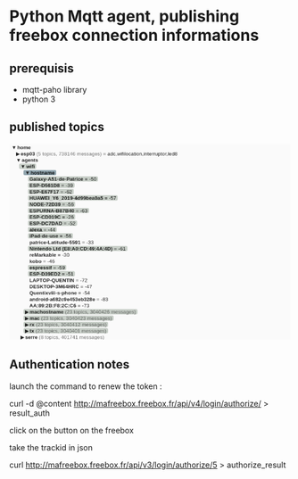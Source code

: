 

# Python Mqtt agent, publishing freebox connection informations

## prerequisis

- mqtt-paho library
- python 3


## published topics


![](images/topics_illustration.png)


## Authentication notes

launch the command to renew the token :

 curl -d @content http://mafreebox.freebox.fr/api/v4/login/authorize/ > result_auth

click on the button on the freebox

take the trackid in json

 curl http://mafreebox.freebox.fr/api/v3/login/authorize/5  > authorize_result



